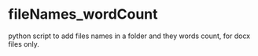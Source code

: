 # fileNames_wordCount
python script to add files names in a folder and they words count, for docx files only.
